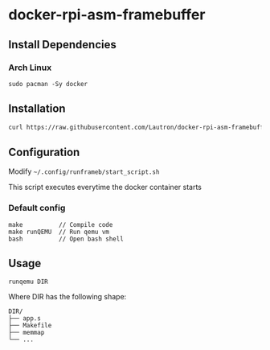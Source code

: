 # docker-rpi-asm-framebuffer
## Install Dependencies
### Arch Linux
```
sudo pacman -Sy docker
```
## Installation
```bash
curl https://raw.githubusercontent.com/Lautron/docker-rpi-asm-framebuffer/master/install.sh | bash
```
## Configuration
Modify `~/.config/runframeb/start_script.sh`

This script executes everytime the docker container starts

### Default config
```
make 	      // Compile code
make runQEMU  // Run qemu vm
bash 	      // Open bash shell
```

## Usage
```
runqemu DIR
```
Where DIR has the following shape:
```
DIR/
├── app.s
├── Makefile
├── memmap
└── ...
```
